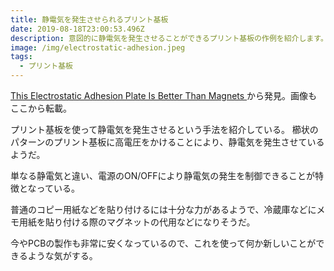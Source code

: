 ```yaml
---
title: 静電気を発生させられるプリント基板
date: 2019-08-18T23:00:53.496Z
description: 意図的に静電気を発生させることができるプリント基板の作例を紹介します。
image: /img/electrostatic-adhesion.jpeg
tags:
  - プリント基板
---
```

[This Electrostatic Adhesion Plate Is Better Than Magnets](https://blog.hackster.io/this-electrostatic-adhesion-plate-is-better-than-magnets-2dd84b713a97)から発見。画像もここから転載。

プリント基板を使って静電気を発生させるという手法を紹介している。
櫛状のパターンのプリント基板に高電圧をかけることにより、静電気を発生させているようだ。

単なる静電気と違い、電源のON/OFFにより静電気の発生を制御できることが特徴となっている。

普通のコピー用紙などを貼り付けるには十分な力があるようで、冷蔵庫などにメモ用紙を貼り付ける際のマグネットの代用などになりそうだ。

今やPCBの製作も非常に安くなっているので、これを使って何か新しいことができるような気がする。
